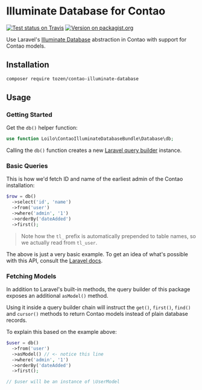 # Illuminate Database for Contao
[![Test status on Travis](https://badgen.net/travis/loilo/contao-illuminate-database-bundle?label=tests&icon=travis)](https://travis-ci.org/loilo/contao-illuminate-database-bundle)
[![Version on packagist.org](https://badgen.net/packagist/v/loilo/contao-illuminate-database-bundle)](https://packagist.org/packages/loilo/contao-illuminate-database-bundle)

Use Laravel's [Illuminate Database](https://laravel.com/docs/queries) abstraction in Contao with support for Contao models.

## Installation
```bash
composer require tozen/contao-illuminate-database
```

## Usage
### Getting Started
Get the `db()` helper function:

```php
use function Loilo\ContaoIlluminateDatabaseBundle\Database\db;
```

Calling the `db()` function creates a new [Laravel query builder](https://laravel.com/docs/queries) instance.

### Basic Queries
This is how we'd fetch ID and name of the earliest admin of the Contao installation:

```php
$row = db()
  ->select('id', 'name')
  ->from('user')
  ->where('admin', '1')
  ->orderBy('dateAdded')
  ->first();
```

> Note how the `tl_` prefix is automatically prepended to table names, so we actually read from `tl_user`.

The above is just a very basic example. To get an idea of what's possible with this API, consult the [Laravel docs](https://laravel.com/docs/queries).

### Fetching Models
In addition to Laravel's built-in methods, the query builder of this package exposes an additional `asModel()` method.

Using it inside a query builder chain will instruct the `get()`, `first()`, `find()` and `cursor()` methods to return Contao models instead of plain database records.

To explain this based on the example above:

```php
$user = db()
  ->from('user')
  ->asModel() // <- notice this line
  ->where('admin', '1')
  ->orderBy('dateAdded')
  ->first();

// $user will be an instance of \UserModel
```
